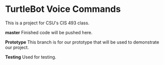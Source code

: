 <h1>TurtleBot Voice Commands</h1>

This is a project for CSU's CIS 493 class.

**master**
Finished code will be pushed here.

**Prototype**
This branch is for our prototype that will be used to demonstrate our project.

**Testing**
Used for testing. 
